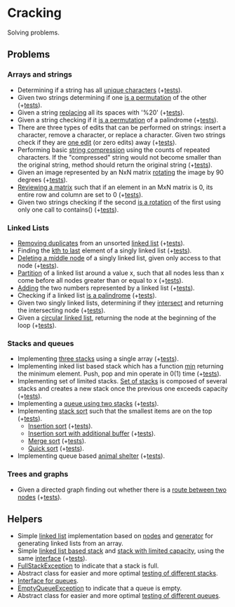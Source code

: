 # Cracking
Solving problems.

## Problems
### Arrays and strings
- Determining if a string has all [unique characters](https://github.com/xenoteo/Cracking/blob/master/src/main/java/com/xenoteo/arraysAndStrings/uniqueCharsInString/Solution.java) (+[tests](https://github.com/xenoteo/Cracking/blob/master/src/test/java/com/xenoteo/arraysAndStrings/uniqueCharsInString/SolutionTest.java)).
- Given two strings determining if one [is a permutation](https://github.com/xenoteo/Cracking/blob/master/src/main/java/com/xenoteo/arraysAndStrings/stringPermutation/Solution.java) of the other (+[tests](https://github.com/xenoteo/Cracking/blob/master/src/test/java/com/xenoteo/arraysAndStrings/stringPermutation/SolutionTest.java)).
- Given a string [replacing](https://github.com/xenoteo/Cracking/blob/master/src/main/java/com/xenoteo/arraysAndStrings/URLify/Solution.java) all its spaces with '%20' (+[tests](https://github.com/xenoteo/Cracking/blob/master/src/test/java/com/xenoteo/arraysAndStrings/URLify/SolutionTest.java)).
- Given a string checking if it [is a permutation](https://github.com/xenoteo/Cracking/blob/master/src/main/java/com/xenoteo/arraysAndStrings/palindromePermutation/Solution.java) of a palindrome (+[tests](https://github.com/xenoteo/Cracking/blob/master/src/test/java/com/xenoteo/arraysAndStrings/palindromePermutation/SolutionTest.java)).
- There are three types of edits that can be performed on strings: insert a character, remove a character, or replace a character. Given two strings check if they are [one edit](https://github.com/xenoteo/Cracking/blob/master/src/main/java/com/xenoteo/arraysAndStrings/oneAway/Solution.java) (or zero edits) away (+[tests](https://github.com/xenoteo/Cracking/blob/master/src/test/java/com/xenoteo/arraysAndStrings/oneAway/SolutionTest.java)).
- Performing basic [string compression](https://github.com/xenoteo/Cracking/blob/master/src/main/java/com/xenoteo/arraysAndStrings/stringCompression/Solution.java) using the counts of repeated characters. If the "compressed" string would not become smaller than the original string, method should return the original string (+[tests](https://github.com/xenoteo/Cracking/blob/master/src/test/java/com/xenoteo/arraysAndStrings/stringCompression/SolutionTest.java)).
- Given an image represented by an NxN matrix [rotating](https://github.com/xenoteo/Cracking/blob/master/src/main/java/com/xenoteo/arraysAndStrings/matrixRotation/Solution.java) the image by 90 degrees (+[tests](https://github.com/xenoteo/Cracking/blob/master/src/test/java/com/xenoteo/arraysAndStrings/matrixRotation/SolutionTest.java)).
- [Reviewing a matrix](https://github.com/xenoteo/Cracking/blob/master/src/main/java/com/xenoteo/arraysAndStrings/zeroMatrix/Solution.java) such that if an element in an MxN matrix is 0, its entire row and column are set to 0 (+[tests](https://github.com/xenoteo/Cracking/blob/master/src/test/java/com/xenoteo/arraysAndStrings/zeroMatrix/SolutionTest.java)).
- Given two strings checking if the second [is a rotation](https://github.com/xenoteo/Cracking/blob/master/src/main/java/com/xenoteo/arraysAndStrings/stringRotation/Solution.java) of the first using only one call to contains() (+[tests](https://github.com/xenoteo/Cracking/blob/master/src/test/java/com/xenoteo/arraysAndStrings/stringRotation/SolutionTest.java)).
### Linked Lists
- [Removing duplicates](https://github.com/xenoteo/Cracking/blob/master/src/main/java/com/xenoteo/linkedLists/duplicatesRemoving/Solution.java) from an unsorted [linked list](https://github.com/xenoteo/Cracking/tree/master/src/main/java/com/xenoteo/helpers/linkedList) (+[tests](https://github.com/xenoteo/Cracking/blob/master/src/test/java/com/xenoteo/linkedLists/duplicatesRemoving/SolutionTest.java)).
- Finding the [kth to last](https://github.com/xenoteo/Cracking/blob/master/src/main/java/com/xenoteo/linkedLists/kthToLast/Solution.java) element of a singly linked list (+[tests](https://github.com/xenoteo/Cracking/blob/master/src/test/java/com/xenoteo/linkedLists/kthToLast/SolutionTest.java)).
- [Deleting a middle node](https://github.com/xenoteo/Cracking/blob/master/src/main/java/com/xenoteo/linkedLists/nodeRemoving/Solution.java) of a singly linked list, given only access to that node (+[tests](https://github.com/xenoteo/Cracking/blob/master/src/test/java/com/xenoteo/linkedLists/nodeRemoving/SolutionTest.java)).
- [Partition](https://github.com/xenoteo/Cracking/blob/master/src/main/java/com/xenoteo/linkedLists/partition/Solution.java) of a linked list around a value x, such that all nodes less than x come before all nodes greater than or equal to x (+[tests](https://github.com/xenoteo/Cracking/blob/master/src/test/java/com/xenoteo/linkedLists/partition/SolutionTest.java)).
- [Adding](https://github.com/xenoteo/Cracking/tree/master/src/main/java/com/xenoteo/linkedLists/sum) the two numbers represented by a linked list (+[tests](https://github.com/xenoteo/Cracking/blob/master/src/test/java/com/xenoteo/linkedLists/sum/SolutionTest.java)).
- Checking if a linked list [is a palindrome](https://github.com/xenoteo/Cracking/blob/master/src/main/java/com/xenoteo/linkedLists/palindrome/Solution.java) (+[tests](https://github.com/xenoteo/Cracking/blob/master/src/test/java/com/xenoteo/linkedLists/palindrome/SolutionTest.java)).
- Given two singly linked lists, determining if they [intersect](https://github.com/xenoteo/Cracking/blob/master/src/main/java/com/xenoteo/linkedLists/intersection/Solution.java) and returning the intersecting node (+[tests](https://github.com/xenoteo/Cracking/blob/master/src/test/java/com/xenoteo/linkedLists/intersection/SolutionTest.java)).
- Given a [circular linked list](https://github.com/xenoteo/Cracking/blob/master/src/main/java/com/xenoteo/linkedLists/loopDetection/Solution.java), returning the node at the beginning of the loop (+[tests](https://github.com/xenoteo/Cracking/blob/master/src/test/java/com/xenoteo/linkedLists/loopDetection/SolutionTest.java)).
### Stacks and queues
- Implementing [three stacks](https://github.com/xenoteo/Cracking/blob/master/src/main/java/com/xenoteo/stacksAndQueues/threeInOne/Stack.java) using a single array (+[tests](https://github.com/xenoteo/Cracking/blob/master/src/test/java/com/xenoteo/stacksAndQueues/threeInOne/StackTest.java)).
- Implementing inked list based stack which has a function [min](https://github.com/xenoteo/Cracking/blob/master/src/main/java/com/xenoteo/stacksAndQueues/stackMin/Stack.java) returning the minimum element. Push, pop and min operate in 0(1) time (+[tests](https://github.com/xenoteo/Cracking/blob/master/src/test/java/com/xenoteo/stacksAndQueues/stackMin/StackTest.java)).
- Implementing set of limited stacks. [Set of stacks](https://github.com/xenoteo/Cracking/tree/master/src/main/java/com/xenoteo/stacksAndQueues/stackOfPlates) is composed of several stacks and creates a new stack once the previous one exceeds capacity (+[tests](https://github.com/xenoteo/Cracking/tree/master/src/test/java/com/xenoteo/stacksAndQueues/stackOfPLates)).
- Implementing a [queue using two stacks](https://github.com/xenoteo/Cracking/blob/master/src/main/java/com/xenoteo/stacksAndQueues/queueViaStacks/Queue.java) (+[tests](https://github.com/xenoteo/Cracking/blob/master/src/test/java/com/xenoteo/stacksAndQueues/queueViaStacks/QueueTest.java)).
- Implementing [stack sort](https://github.com/xenoteo/Cracking/tree/master/src/main/java/com/xenoteo/stacksAndQueues/stackSort) such that the smallest items are on the top (+[tests](https://github.com/xenoteo/Cracking/blob/master/src/test/java/com/xenoteo/stacksAndQueues/stackSort/SortTest.java)).
  - [Insertion sort](https://github.com/xenoteo/Cracking/blob/master/src/main/java/com/xenoteo/stacksAndQueues/stackSort/InsertionSort.java) (+[tests](https://github.com/xenoteo/Cracking/blob/master/src/test/java/com/xenoteo/stacksAndQueues/stackSort/InsertionSortTest.java)).
  - [Insertion sort with additional buffer](https://github.com/xenoteo/Cracking/blob/master/src/main/java/com/xenoteo/stacksAndQueues/stackSort/InsertionSortWithBuff.java) (+[tests](https://github.com/xenoteo/Cracking/blob/master/src/test/java/com/xenoteo/stacksAndQueues/stackSort/InsertionSortWithBuffTest.java)).
  - [Merge sort](https://github.com/xenoteo/Cracking/blob/master/src/main/java/com/xenoteo/stacksAndQueues/stackSort/MergeSort.java) (+[tests](https://github.com/xenoteo/Cracking/blob/master/src/test/java/com/xenoteo/stacksAndQueues/stackSort/MergeSortTest.java)).
  - [Quick sort](https://github.com/xenoteo/Cracking/blob/master/src/main/java/com/xenoteo/stacksAndQueues/stackSort/QuickSort.java) (+[tests](https://github.com/xenoteo/Cracking/blob/master/src/test/java/com/xenoteo/stacksAndQueues/stackSort/QuickSortTest.java)).
- Implementing queue based [animal shelter](https://github.com/xenoteo/Cracking/blob/master/src/main/java/com/xenoteo/stacksAndQueues/animalShelter/AnimalShelter.java) (+[tests](https://github.com/xenoteo/Cracking/blob/master/src/test/java/com/xenoteo/stacksAndQueues/animalShelter/AnimalShelterTest.java)).
### Trees and graphs
- Given a directed graph finding out whether there is a [route between two nodes](https://github.com/xenoteo/Cracking/blob/master/src/main/java/com/xenoteo/treesAndGraphs/routeBetweenNodes/Solution.java) (+[tests](https://github.com/xenoteo/Cracking/blob/master/src/test/java/com/xenoteo/treesAndGraphs/routeBetweenNodes/SolutionTest.java)).
## Helpers
- Simple [linked list](https://github.com/xenoteo/Cracking/blob/master/src/main/java/com/xenoteo/helpers/linkedList/List.java) implementation based on [nodes](https://github.com/xenoteo/Cracking/blob/master/src/main/java/com/xenoteo/helpers/linkedList/Node.java) and [generator](https://github.com/xenoteo/Cracking/blob/master/src/main/java/com/xenoteo/helpers/linkedList/ListGenerator.java) for generating linked lists from an array.
- Simple [linked list based stack](https://github.com/xenoteo/Cracking/blob/master/src/main/java/com/xenoteo/helpers/stack/Stack.java) and [stack with limited capacity](https://github.com/xenoteo/Cracking/blob/master/src/main/java/com/xenoteo/helpers/stack/StackLimited.java), using the same [interface](https://github.com/xenoteo/Cracking/blob/master/src/main/java/com/xenoteo/helpers/stack/IStack.java) (+[tests](https://github.com/xenoteo/Cracking/tree/master/src/test/java/com/xenoteo/helpers/stack)).
- [FullStackException](https://github.com/xenoteo/Cracking/blob/master/src/main/java/com/xenoteo/helpers/fullStackException/FullStackException.java) to indicate that a stack is full.
- Abstract class for easier and more optimal [testing of different stacks](https://github.com/xenoteo/Cracking/blob/master/src/test/java/com/xenoteo/helpers/stack/IStackTest.java).
- [Interface for queues](https://github.com/xenoteo/Cracking/tree/master/src/main/java/com/xenoteo/helpers/queue/IQueue.java).
- [EmptyQueueException](https://github.com/xenoteo/Cracking/blob/master/src/main/java/com/xenoteo/helpers/emptyQueueException/EmptyQueueException.java) to indicate that a queue is empty.
- Abstract class for easier and more optimal [testing of different queues](https://github.com/xenoteo/Cracking/blob/master/src/test/java/com/xenoteo/helpers/queue/IQueueTest.java).

